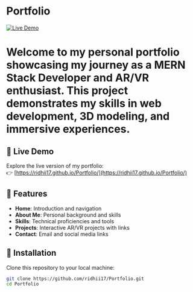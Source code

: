 # Portfolio 
[![Live Demo](https://img.shields.io/badge/Live%20Demo-Click%20Here-blue)](https://ridhii17.github.io/Portfolio/)

# Welcome to my personal portfolio showcasing my journey as a MERN Stack Developer and AR/VR enthusiast. This project demonstrates my skills in web development, 3D modeling, and immersive experiences.

## 🚀 Live Demo

Explore the live version of my portfolio:  
👉 [https://ridhii17.github.io/Portfolio/](https://ridhii17.github.io/Portfolio/)

## 📌 Features

- **Home**: Introduction and navigation
- **About Me**: Personal background and skills
- **Skills**: Technical proficiencies and tools
- **Projects**: Interactive AR/VR projects with links
- **Contact**: Email and social media links


## 🧪 Installation

Clone this repository to your local machine:

```bash
git clone https://github.com/ridhii17/Portfolio.git
cd Portfolio
